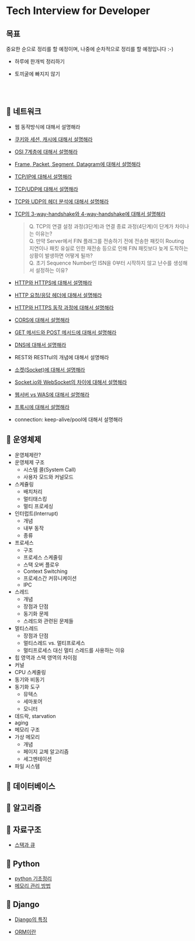 # Tech Interview for Developer  

## 목표
중요한 순으로 정리를 할 예정이며, 나중에 순차적으로 정리를 할 예정입니다 :-)
- 하루에 한개씩 정리하기   
 
- 토끼굴에 빠지지 않기    


<br><br>

## 🔹 네트워크
- 웹 동작방식에 대해서 설명해라   
- [쿠키와 세션, 캐시에 대해서 설명해라](https://github.com/heejung-gjt/tech-interview/blob/main/%20Network/session%2Ccookie%2Ccache.md)   
- [OSI 7계층에 대해서 설명해라](https://github.com/heejung-gjt/tech-interview/blob/main/%20Network/OSI%207%20Layer.md)    
- [Frame, Packet, Segment, Datagram에 대해서 설명해라](https://github.com/heejung-gjt/tech-interview/blob/main/%20Network/OSI%207%20Layer.md)    
- [TCP/IP에 대해서 설명해라](https://github.com/heejung-gjt/tech-interview/blob/main/%20Network/TCP%20UDP.md)   
- [TCP/UDP에 대해서 설명해라](https://github.com/heejung-gjt/tech-interview/blob/main/%20Network/TCP%20UDP.md)    
- [TCP와 UDP의 헤더 분석에 대해서 설명해라](https://github.com/heejung-gjt/tech-interview/blob/main/%20Network/handshake.md)      
- [TCP의 3-way-handshake와 4-way-handshake에 대해서 설명해라](https://github.com/heejung-gjt/tech-interview/blob/main/%20Network/handshake.md)   
   
  > Q. TCP의 연결 설정 과정(3단계)과 연결 종료 과정(4단계)이 단계가 차이나는 이유는?      
  > Q. 만약 Server에서 FIN 플래그를 전송하기 전에 전송한 패킷이 Routing 지연이나 패킷 유실로 인한 재전송 등으로 인해 FIN 패킷보다 늦게 도착하는 상황이 발생하면 어떻게 될까?      
  > Q. 초기 Sequence Number인 ISN을 0부터 시작하지 않고 난수를 생성해서 설정하는 이유?
- [HTTP와 HTTPS에 대해서 설명해라](https://github.com/heejung-gjt/tech-interview/blob/main/%20Network/https.md)
- [HTTP 요청/응답 헤더에 대해서 설명해라](https://github.com/heejung-gjt/tech-interview/blob/main/%20Network/http_header.md)   
- [HTTP와 HTTPS 동작 과정에 대해서 설명해라](https://github.com/heejung-gjt/tech-interview/blob/main/%20Network/https.md)
- [CORS에 대해서 설명해라](https://github.com/heejung-gjt/tech-interview/blob/main/%20Network/CORS.md)
- [GET 메서드와 POST 메서드에 대해서 설명해라](https://github.com/heejung-gjt/tech-interview/blob/main/%20Network/GET_POST.md)   
- [DNS에 대해서 설명해라](https://github.com/heejung-gjt/tech-interview/blob/main/%20Network/DNS.md)   
- REST와 RESTful의 개념에 대해서 설명해라
- [소켓(Socket)에 대해서 설명해라](https://github.com/heejung-gjt/tech-interview/blob/main/%20Network/socket.md)   
- [Socket.io와 WebSocket의 차이에 대해서 설명해라](https://github.com/heejung-gjt/tech-interview/blob/main/%20Network/socket.md)   
- [웹서버 vs WAS에 대해서 설명해라](https://github.com/heejung-gjt/tech-interview/blob/main/%20Network/WAS.md)
- [프록시에 대해서 설명해라](https://github.com/heejung-gjt/tech-interview/blob/main/%20Network/proxy.md)    
- connection: keep-alive/pool에 대해서 설명해라

## 🔹 운영체제
- 운영체제란?
- 운영체제 구조
  - 시스템 콜(System Call)
  - 사용자 모드와 커널모드
- 스케쥴링 
  - 배치처리
  - 멀티태스킹
  - 멀티 프로세싱
- 인터럽트(Interrupt) 
  - 개념
  - 내부 동작
  - 종류
- 프로세스 
  - 구조
  - 프로세스 스케줄링
  - 스택 오버 플로우
  - Context Switching
  - 프로세스간 커뮤니케이션
  - IPC
- 스레드  
  - 개념
  - 장점과 단점
  - 동기화 문제
  - 스레드와 관련된 문제들
- 멀티스레드
  - 장점과 단점
  - 멀티스레드 vs. 멀티프로세스
  - 멀티프로세스 대신 멀티 스레드를 사용하는 이유
- 힙 영역과 스택 영역의 차이점
- 커널
- CPU 스케줄링
- 동기와 비동기
- 동기화 도구
  - 뮤텍스
  - 세마포어
  - 모니터
- 데드락, starvation
- aging
- 메모리 구조
- 가상 메모리 
  - 개념
  - 페이지 교체 알고리즘
  - 세그멘테이션
- 파일 시스템

## 🔹 데이터베이스

## 🔹 알고리즘

## 🔹 자료구조
- [스택과 큐](https://github.com/heejung-gjt/tech-interview/blob/main/Structure/stack%20and%20queue.md)

## 🔹 Python
- [python 기초정리](https://github.com/heejung-gjt/tech-interview/blob/main/Python/python-basics2.md)     
- [메모리 관리 방법](https://github.com/heejung-gjt/tech-interview/blob/main/Python/%EB%82%B4%EB%B6%80%20%EB%A9%94%EB%AA%A8%EB%A6%AC%20%EA%B4%80%EB%A6%AC.md)
## 🔹 Django

- [Django의 특징](https://github.com/heejung-gjt/tech-interview/blob/main/Django/django%3F.md)   

- [ORM이란](https://github.com/heejung-gjt/tech-interview/blob/main/Django/ORM.md)
